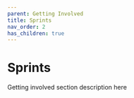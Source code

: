 ```yaml
---
parent: Getting Involved
title: Sprints
nav_order: 2
has_children: true
---
```


# Sprints

Getting involved section description here
